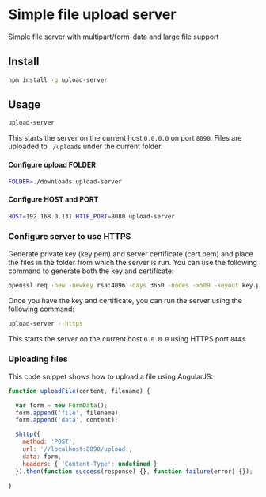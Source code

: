 # Simple file upload server

Simple file server with multipart/form-data and large file support

## Install 

```bash
npm install -g upload-server
```

## Usage

```bash
upload-server
```

This starts the server on the current host ```0.0.0.0``` on port ```8090```. Files are uploaded to ```./uploads``` under the current folder.

#### Configure upload FOLDER

```bash
FOLDER=./downloads upload-server
```

#### Configure HOST and PORT

```bash
HOST=192.168.0.131 HTTP_PORT=8080 upload-server
```

### Configure server to use HTTPS

Generate private key (key.pem) and server certificate (cert.pem) and place the files in the folder from which the server is run. You can use the following command to generate both the key and certificate:

```bash
openssl req -new -newkey rsa:4096 -days 3650 -nodes -x509 -keyout key.pem -out cert.pem
```

Once you have the key and certificate, you can run the server using the following command:

```bash
upload-server --https
```

This starts the server on the current host ```0.0.0.0``` using HTTPS port ```8443```.


### Uploading files

This code snippet shows how to upload a file using AngularJS:

```javascript
function uploadFile(content, filename) {

  var form = new FormData();
  form.append('file', filename);
  form.append('data', content);

  $http({
    method: 'POST',
    url: '//localhost:8090/upload',
    data: form,
    headers: { 'Content-Type': undefined }
  }).then(function success(response) {}, function failure(error) {});

}
```
